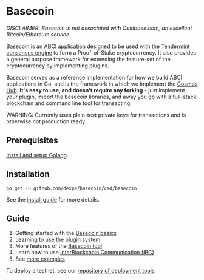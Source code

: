 # Basecoin

_DISCLAIMER: Basecoin is not associated with Coinbase.com, an excellent Bitcoin/Ethereum service._

Basecoin is an [ABCI application](https://github.com/tendermint/abci) designed to be used with the [Tendermint consensus engine](https://tendermint.com/) to form a Proof-of-Stake cryptocurrency.
It also provides a general purpose framework for extending the feature-set of the cryptocurrency
by implementing plugins.

Basecoin serves as a reference implementation for how we build ABCI applications in Go,
and is the framework in which we implement the [Cosmos Hub](https://cosmos.network).
**It's easy to use, and doesn't require any forking** - just implement your plugin, import the basecoin libraries,
and away you go with a full-stack blockchain and command line tool for transacting.

WARNING: Currently uses plain-text private keys for transactions and is otherwise not production ready.

## Prerequisites

[Install and setup Golang](https://tendermint.com/docs/guides/install-go).

## Installation

```
go get -u github.com/dexpa/basecoin/cmd/basecoin
```

See the [install guide](/docs/guide/install.md) for more details.


## Guide

1. Getting started with the [Basecoin basics](/docs/guide/basecoin-basics.md)
1. Learning to [use the plugin system](/docs/guide/basecoin-plugins.md)
1. More features of the [Basecoin tool](/docs/guide/basecoin-tool.md)
1. Learn how to use [InterBlockchain Communication (IBC)](/docs/guide/ibc.md)
1. See [more examples](github.com/dexpa/basecoin-examples)


To deploy a testnet, see our [repository of deployment tools](https://github.com/tendermint/tools).
